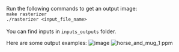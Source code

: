 Run the following commands to get an output image: <br />
```make rasterizer``` <br />
```./rasterizer <input_file_name>``` <br /> <br />
You can find inputs in `inputs_outputs` folder.

Here are some output examples:
![image](https://github.com/user-attachments/assets/bb86e511-9006-434c-adbf-8ff39b8225b8)
![horse_and_mug_1 ppm](https://github.com/user-attachments/assets/161fdb27-07df-4e06-b9f9-62445f6139ac)
